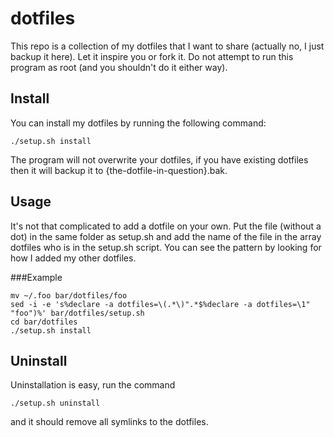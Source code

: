 dotfiles
========

This repo is a collection of my dotfiles that I want to share (actually no, I just backup it here).
Let it inspire you or fork it. Do not attempt to run this program as root (and you shouldn't do it either way).

Install
-------

You can install my dotfiles by running the following command:

```
./setup.sh install
```

The program will not overwrite your dotfiles, if you have existing dotfiles then it will backup it to {the-dotfile-in-question}.bak. 

Usage
-----
It's not that complicated to add a dotfile on your own. Put the file (without a dot) in the same folder as setup.sh and add the name of the file in the array dotfiles who is in the setup.sh script. You can see the pattern by looking for how I added my other dotfiles.

###Example
```
mv ~/.foo bar/dotfiles/foo
sed -i -e 's%declare -a dotfiles=\(.*\)".*$%declare -a dotfiles=\1" "foo")%' bar/dotfiles/setup.sh
cd bar/dotfiles
./setup.sh install

```



Uninstall
---------

Uninstallation is easy, run the command 
```
./setup.sh uninstall
```
and it should remove all symlinks to the dotfiles.
